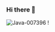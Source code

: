 ### Hi there 👋
![Java-007396](https://github.com/Sun6004/Sun6004/assets/118361080/a1fcb2f5-27a1-4e1b-b3a4-12c4bb74ada7)
!
